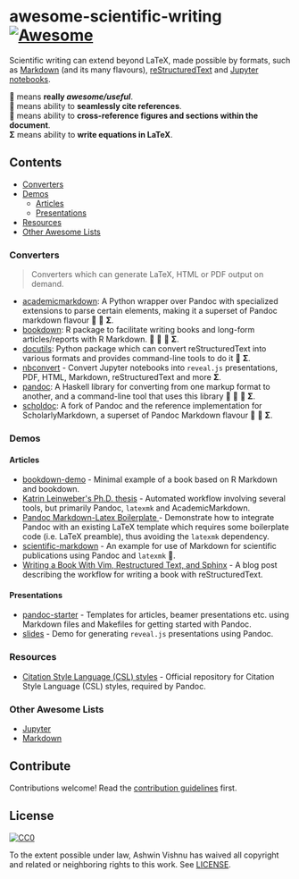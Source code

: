 # awesome-scientific-writing [![Awesome][awesome-badge]](https://github.com/sindresorhus/awesome)

Scientific writing can extend beyond LaTeX, made possible by formats,
such as
[Markdown](https://commonmark.org/) (and its many flavours),
[reStructuredText](http://docutils.sourceforge.net/docs/ref/rst/directives.html) and
[Jupyter notebooks](https://jupyter.readthedocs.io/en/latest/).

:gem: means **really _awesome/useful_**.<br />
:bookmark: means ability to **seamlessly cite references**.<br/>
:link: means ability to **cross-reference figures and sections within the
document**.<br/>
**Σ** means ability to **write equations in LaTeX**.<br/>

## Contents
- [Converters](#converters)
- [Demos](#demos)
    - [Articles](#articles)
    - [Presentations](#presentations)
- [Resources](#resources)
- [Other Awesome Lists](#other-awesome-lists)

### Converters
> Converters which can generate LaTeX, HTML or PDF output on demand.

- [academicmarkdown](https://github.com/smathot/academicmarkdown#readme): A
    Python wrapper over Pandoc with specialized extensions to parse certain
    elements, making it a superset of Pandoc markdown flavour :bookmark:
    :link: **Σ**.
- [bookdown](https://github.com/rstudio/bookdown): R package to facilitate
    writing books and long-form articles/reports with R Markdown. :gem:
    :bookmark: :link: **Σ**.
- [docutils](http://docutils.sourceforge.net/docs/): Python package which can
    convert reStructuredText into various formats and provides command-line
    tools to do it :link: **Σ**.
- [nbconvert](https://nbconvert.readthedocs.io/en/latest/) - Convert Jupyter
    notebooks into `reveal.js` presentations, PDF, HTML, Markdown,
    reStructuredText and more **Σ**.
- [pandoc](https://pandoc.org/MANUAL): A Haskell library for converting from
    one markup format to another, and a command-line tool that uses this
    library :gem: :bookmark: :link: **Σ**.
- [scholdoc](http://scholdoc.scholarlymarkdown.com/): A fork of Pandoc and the
    reference implementation for ScholarlyMarkdown, a superset of Pandoc
    Markdown flavour :bookmark: :link: **Σ**.

### Demos
#### Articles
- [bookdown-demo](https://github.com/rstudio/bookdown-demo/#readme) - Minimal
    example of a book based on R Markdown and bookdown.
- [Katrin Leinweber's Ph.D.
    thesis](https://github.com/katrinleinweber/PhD-thesis/#readme) - Automated
    workflow involving several tools, but primarily Pandoc, `latexmk` and
    AcademicMarkdown.
- [Pandoc Markdown-Latex Boilerplate
    ](https://github.com/davecap/markdown-latex-boilerplate/#readme) -
    Demonstrate how to integrate Pandoc with an existing LaTeX template which
    requires some boilerplate code (i.e. LaTeX preamble), thus avoiding the
    `latexmk` dependency.
- [scientific-markdown](https://github.com/JensErat/scientific-markdown/#readme) -
    An example for use of Markdown for scientific publications using Pandoc and
    `latexmk` :gem:.
- [Writing a  Book With Vim, Restructured Text, and
    Sphinx](https://www.tompurl.com/2012-11-22-writing-a-book-with-vim.html) - A
    blog post describing the workflow for writing a book with
    reStructuredText.

#### Presentations
- [pandoc-starter](https://github.com/jez/pandoc-starter) - Templates for
    articles, beamer presentations etc. using Markdown files and Makefiles for
    getting started with Pandoc.
- [slides](https://github.com/cgroll/slides) - Demo for generating `reveal.js`
    presentations using Pandoc.

### Resources
- [Citation Style Language
    (CSL) styles](https://github.com/citation-style-language) - Official
    repository for Citation Style Language (CSL) styles, required by Pandoc.

### Other Awesome Lists
- [Jupyter](https://github.com/markusschanta/awesome-jupyter/#renderingpublishingconversion)
- [Markdown](https://github.com/BubuAnabelas/awesome-markdown/#readme)

## Contribute
Contributions welcome! Read the [contribution guidelines](CONTRIBUTING.md) first.

## License
[![CC0](http://mirrors.creativecommons.org/presskit/buttons/88x31/svg/cc-zero.svg)](https://creativecommons.org/publicdomain/zero/1.0/)

To the extent possible under law, Ashwin Vishnu has waived all copyright
and related or neighboring rights to this work. See [LICENSE](LICENSE).

[awesome-badge]: https://cdn.rawgit.com/sindresorhus/awesome/d7305f38d29fed78fa85652e3a63e154dd8e8829/media/badge.svg
